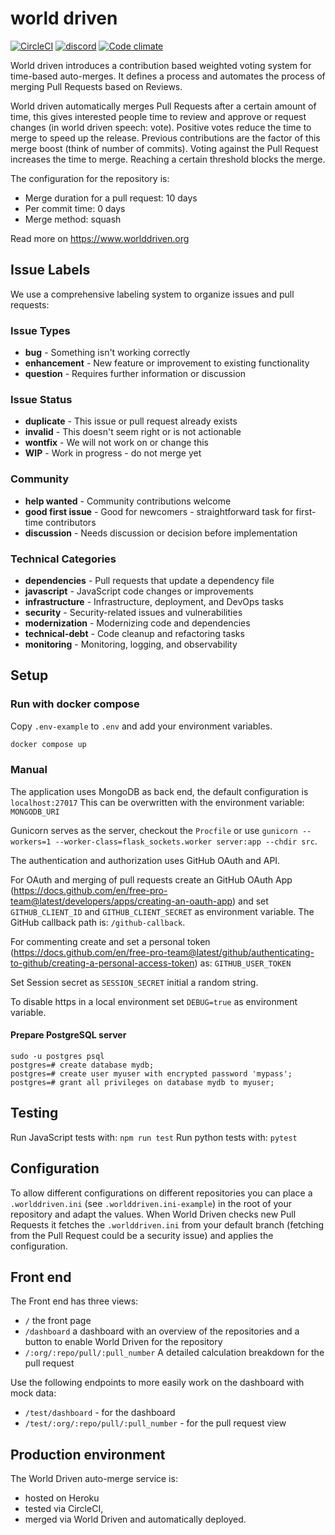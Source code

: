 # world driven

[![CircleCI](https://circleci.com/gh/TooAngel/worlddriven.svg?style=svg)](https://circleci.com/gh/TooAngel/worlddriven)
[![discord](/static/images/Discord-Logo-small.png)](https://discord.gg/RrGFHKb)
[![Code climate](https://api.codeclimate.com/v1/badges/ec4136b6d2eeff72f192/maintainability)](https://codeclimate.com/github/TooAngel/worlddriven/maintainability)

World driven introduces a contribution based weighted voting system
for time-based auto-merges. It defines a process and automates the process of
merging Pull Requests based on Reviews.

World driven automatically merges Pull Requests after a certain amount of time,
this gives interested people time to review and approve or request changes (in
world driven speech: vote).
Positive votes reduce the time to merge to speed up the release. Previous
contributions are the factor of this merge boost (think of number of commits).
Voting against the Pull Request increases the time to merge. Reaching a certain
threshold blocks the merge.

The configuration for the repository is:

- Merge duration for a pull request: 10 days
- Per commit time: 0 days
- Merge method: squash

Read more on https://www.worlddriven.org

## Issue Labels

We use a comprehensive labeling system to organize issues and pull requests:

### Issue Types
- **bug** - Something isn't working correctly
- **enhancement** - New feature or improvement to existing functionality  
- **question** - Requires further information or discussion

### Issue Status
- **duplicate** - This issue or pull request already exists
- **invalid** - This doesn't seem right or is not actionable
- **wontfix** - We will not work on or change this
- **WIP** - Work in progress - do not merge yet

### Community
- **help wanted** - Community contributions welcome
- **good first issue** - Good for newcomers - straightforward task for first-time contributors
- **discussion** - Needs discussion or decision before implementation

### Technical Categories
- **dependencies** - Pull requests that update a dependency file
- **javascript** - JavaScript code changes or improvements
- **infrastructure** - Infrastructure, deployment, and DevOps tasks
- **security** - Security-related issues and vulnerabilities
- **modernization** - Modernizing code and dependencies
- **technical-debt** - Code cleanup and refactoring tasks
- **monitoring** - Monitoring, logging, and observability

## Setup

### Run with docker compose
Copy `.env-example` to `.env` and add your environment variables.
```sh
docker compose up
```

### Manual

The application uses MongoDB as back end, the default configuration is `localhost:27017`
This can be overwritten with the environment variable: `MONGODB_URI`

Gunicorn serves as the server, checkout the `Procfile` or use
`gunicorn --workers=1 --worker-class=flask_sockets.worker server:app --chdir src`.

The authentication and authorization uses GitHub OAuth and API.

For OAuth and merging of pull requests create an GitHub OAuth App
(https://docs.github.com/en/free-pro-team@latest/developers/apps/creating-an-oauth-app)
and set `GITHUB_CLIENT_ID` and `GITHUB_CLIENT_SECRET` as environment variable.
The GitHub callback path is: `/github-callback`.

For commenting create and set a personal token
(https://docs.github.com/en/free-pro-team@latest/github/authenticating-to-github/creating-a-personal-access-token)
as: `GITHUB_USER_TOKEN`

Set Session secret as `SESSION_SECRET` initial a random string.

To disable https in a local environment set `DEBUG=true` as environment variable.

#### Prepare PostgreSQL server

```
sudo -u postgres psql
postgres=# create database mydb;
postgres=# create user myuser with encrypted password 'mypass';
postgres=# grant all privileges on database mydb to myuser;
```

## Testing

Run JavaScript tests with: `npm run test`
Run python tests with: `pytest`

## Configuration

To allow different configurations on different repositories you can place a
`.worlddriven.ini` (see `.worlddriven.ini-example`) in the root of your
repository and adapt the values.
When World Driven checks new Pull Requests it fetches the `.worlddriven.ini` from
your default branch (fetching from the Pull Request could be a security issue)
and applies the configuration.

## Front end

The Front end has three views:

- `/` the front page
- `/dashboard` a dashboard with an overview of the repositories and a button to
enable World Driven for the repository
- `/:org/:repo/pull/:pull_number` A detailed calculation breakdown for the pull
request

Use the following endpoints to more easily work on the dashboard with mock data:

- `/test/dashboard` - for the dashboard
- `/test/:org/:repo/pull/:pull_number` - for the pull request view

## Production environment

The World Driven auto-merge service is:

- hosted on Heroku
- tested via CircleCI,
- merged via World Driven and automatically deployed.
